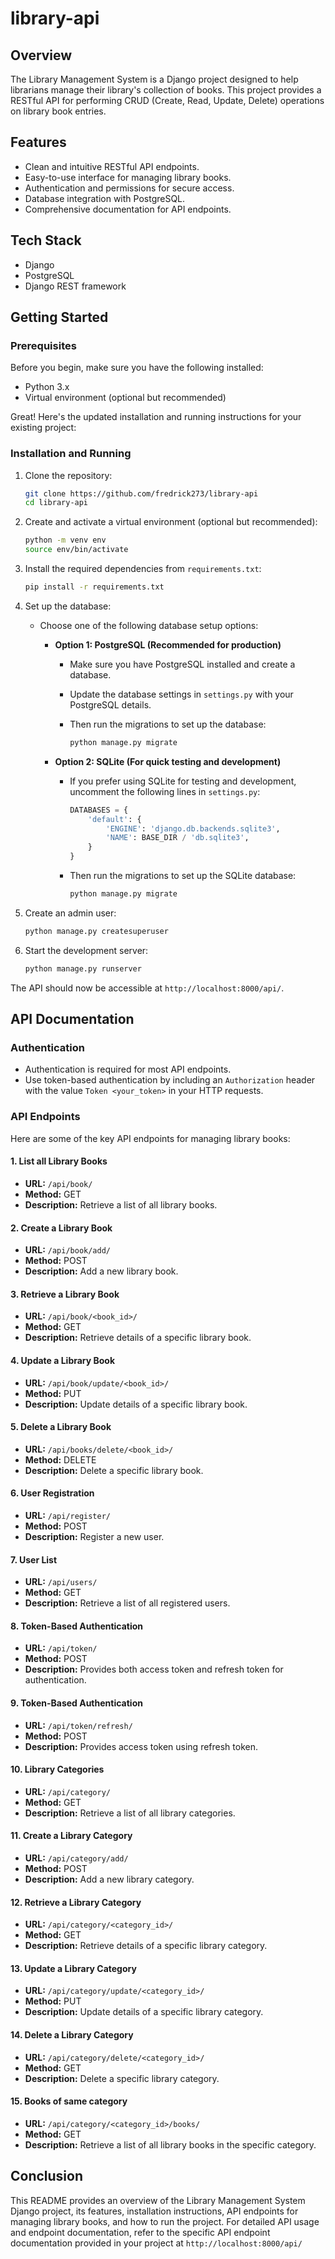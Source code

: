 # library-api

## Overview

The Library Management System is a Django project designed to help librarians manage their library's collection of books. This project provides a RESTful API for performing CRUD (Create, Read, Update, Delete) operations on library book entries.

## Features

- Clean and intuitive RESTful API endpoints.
- Easy-to-use interface for managing library books.
- Authentication and permissions for secure access.
- Database integration with PostgreSQL.
- Comprehensive documentation for API endpoints.

## Tech Stack

- Django
- PostgreSQL
- Django REST framework

## Getting Started

### Prerequisites

Before you begin, make sure you have the following installed:

- Python 3.x
- Virtual environment (optional but recommended)

Great! Here's the updated installation and running instructions for your existing project:

### Installation and Running

1. Clone the repository:

   ```bash
   git clone https://github.com/fredrick273/library-api
   cd library-api
   ```

2. Create and activate a virtual environment (optional but recommended):

   ```bash
   python -m venv env
   source env/bin/activate
   ```

3. Install the required dependencies from `requirements.txt`:

   ```bash
   pip install -r requirements.txt
   ```

4. Set up the database:

   - Choose one of the following database setup options:

     - **Option 1: PostgreSQL (Recommended for production)**

       - Make sure you have PostgreSQL installed and create a database.
       - Update the database settings in `settings.py` with your PostgreSQL details.
       - Then run the migrations to set up the database:

         ```bash
         python manage.py migrate
         ```

     - **Option 2: SQLite (For quick testing and development)**

       - If you prefer using SQLite for testing and development, uncomment the following lines in `settings.py`:

         ```python
         DATABASES = {
             'default': {
                 'ENGINE': 'django.db.backends.sqlite3',
                 'NAME': BASE_DIR / 'db.sqlite3',
             }
         }
         ```

       - Then run the migrations to set up the SQLite database:

         ```bash
         python manage.py migrate
         ```

5. Create an admin user:

   ```bash
   python manage.py createsuperuser
   ```

6. Start the development server:

   ```bash
   python manage.py runserver
   ```

The API should now be accessible at `http://localhost:8000/api/`.

## API Documentation

### Authentication

- Authentication is required for most API endpoints.
- Use token-based authentication by including an `Authorization` header with the value `Token <your_token>` in your HTTP requests.

### API Endpoints

Here are some of the key API endpoints for managing library books:

#### 1. List all Library Books

- **URL:** `/api/book/`
- **Method:** GET
- **Description:** Retrieve a list of all library books.

#### 2. Create a Library Book

- **URL:** `/api/book/add/`
- **Method:** POST
- **Description:** Add a new library book.

#### 3. Retrieve a Library Book

- **URL:** `/api/book/<book_id>/`
- **Method:** GET
- **Description:** Retrieve details of a specific library book.

#### 4. Update a Library Book

- **URL:** `/api/book/update/<book_id>/`
- **Method:** PUT
- **Description:** Update details of a specific library book.

#### 5. Delete a Library Book

- **URL:** `/api/books/delete/<book_id>/`
- **Method:** DELETE
- **Description:** Delete a specific library book.

#### 6. User Registration

- **URL:** `/api/register/`
- **Method:** POST
- **Description:** Register a new user.

#### 7. User List

- **URL:** `/api/users/`
- **Method:** GET
- **Description:** Retrieve a list of all registered users.

#### 8. Token-Based Authentication

- **URL:** `/api/token/`
- **Method:** POST
- **Description:** Provides both access token and refresh token for authentication.

#### 9. Token-Based Authentication

- **URL:** `/api/token/refresh/`
- **Method:** POST
- **Description:** Provides access token using refresh token.

#### 10. Library Categories

- **URL:** `/api/category/`
- **Method:** GET
- **Description:** Retrieve a list of all library categories.

#### 11. Create a Library Category

- **URL:** `/api/category/add/`
- **Method:** POST
- **Description:** Add a new library category.

#### 12. Retrieve a Library Category

- **URL:** `/api/category/<category_id>/`
- **Method:** GET
- **Description:** Retrieve details of a specific library category.

#### 13. Update a Library Category

- **URL:** `/api/category/update/<category_id>/`
- **Method:** PUT
- **Description:** Update details of a specific library category.

#### 14. Delete a Library Category

- **URL:** `/api/category/delete/<category_id>/`
- **Method:** GET
- **Description:** Delete a specific library category.

#### 15. Books of same category

- **URL:** `/api/category/<category_id>/books/`
- **Method:** GET
- **Description:** Retrieve a list of all library books in the specific category.

## Conclusion

This README provides an overview of the Library Management System Django project, its features, installation instructions, API endpoints for managing library books, and how to run the project. For detailed API usage and endpoint documentation, refer to the specific API endpoint documentation provided in your project at `http://localhost:8000/api/`
